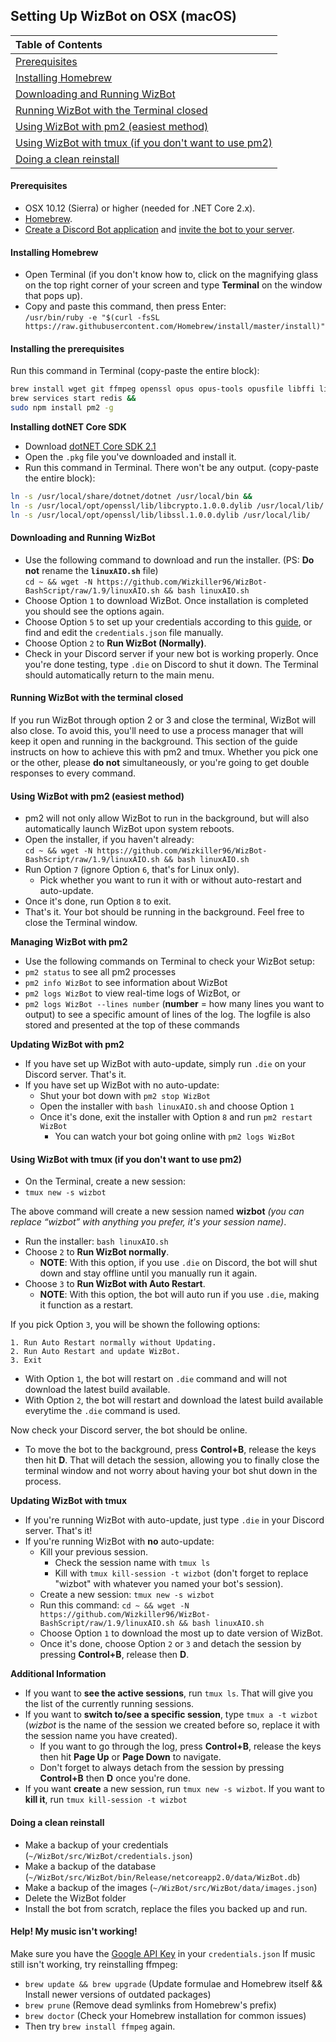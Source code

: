 ## Setting Up WizBot on OSX (macOS)

| Table of Contents                                       |
| :------------------------------------------------------ |
| [Prerequisites]                                         |
| [Installing Homebrew]                                   |
| [Downloading and Running WizBot]                        |
| [Running WizBot with the Terminal closed]      |
| [Using WizBot with pm2 (easiest method)]                |
| [Using WizBot with tmux (if you don't want to use pm2)] |
| [Doing a clean reinstall]                               |

#### Prerequisites

- OSX 10.12 (Sierra) or higher (needed for .NET Core 2.x).
- [Homebrew](http://brew.sh/). 
- [Create a Discord Bot application](../../jsons-explained/#creating-discord-bot-application) and [invite the bot to your server](../../jsons-explained/#inviting-your-bot-to-your-server).
  
#### Installing Homebrew

- Open Terminal (if you don't know how to, click on the magnifying glass on the top right corner of your screen and type **Terminal** on the window that pops up).  
- Copy and paste this command, then press Enter:  
`/usr/bin/ruby -e "$(curl -fsSL https://raw.githubusercontent.com/Homebrew/install/master/install)"`


#### Installing the prerequisites

Run this command in Terminal (copy-paste the entire block): 

``` bash
brew install wget git ffmpeg openssl opus opus-tools opusfile libffi libsodium tmux python youtube-dl redis npm \
brew services start redis &&
sudo npm install pm2 -g
```

**Installing dotNET Core SDK**

- Download [dotNET Core SDK 2.1](https://dotnet.microsoft.com/download/thank-you/dotnet-sdk-2.1.801-macos-x64-installer)
- Open the `.pkg` file you've downloaded and install it.
- Run this command in Terminal. There won't be any output. (copy-paste the entire block):

``` bash
ln -s /usr/local/share/dotnet/dotnet /usr/local/bin &&
ln -s /usr/local/opt/openssl/lib/libcrypto.1.0.0.dylib /usr/local/lib/ &&
ln -s /usr/local/opt/openssl/lib/libssl.1.0.0.dylib /usr/local/lib/
```


#### Downloading and Running WizBot

- Use the following command to download and run the installer. (PS: **Do not** rename the **`linuxAIO.sh`** file)  
`cd ~ && wget -N https://github.com/Wizkiller96/WizBot-BashScript/raw/1.9/linuxAIO.sh && bash linuxAIO.sh`  
- Choose Option `1` to download WizBot. Once installation is completed you should see the options again.  
- Choose Option `5` to set up your credentials according to this [guide](../../jsons-explained/#setting-up-credentialsjson-file), or find and edit the `credentials.json` file manually.
- Choose Option `2` to **Run WizBot (Normally)**.  
- Check in your Discord server if your new bot is working properly. Once you're done testing, type `.die` on Discord to shut it down. The Terminal should automatically return to the main menu.


#### Running WizBot with the terminal closed

If you run WizBot through option 2 or 3 and close the terminal, WizBot will also close. To avoid this, you'll need to use a process manager that will keep it open and running in the background. This section of the guide instructs on how to achieve this with pm2 and tmux. Whether you pick one or the other, please **do not** simultaneously, or you're going to get double responses to every command.


#### Using WizBot with pm2 (easiest method)

- pm2 will not only allow WizBot to run in the background, but will also automatically launch WizBot upon system reboots.
- Open the installer, if you haven't already:  
`cd ~ && wget -N https://github.com/Wizkiller96/WizBot-BashScript/raw/1.9/linuxAIO.sh && bash linuxAIO.sh`  
- Run Option `7` (ignore Option `6`, that's for Linux only).  
  - Pick whether you want to run it with or without auto-restart and auto-update.
- Once it's done, run Option `8` to exit.  
- That's it. Your bot should be running in the background. Feel free to close the Terminal window.  
  
**Managing WizBot with pm2**  
  
- Use the following commands on Terminal to check your WizBot setup:  
- `pm2 status` to see all pm2 processes  
- `pm2 info WizBot` to see information about WizBot  
- `pm2 logs WizBot` to view real-time logs of WizBot, or  
- `pm2 logs WizBot --lines number` (**number** = how many lines you want to output) to see a specific amount of lines of the log. The logfile is also stored and presented at the top of these commands  
  
**Updating WizBot with pm2**  
  
- If you have set up WizBot with auto-update, simply run `.die` on your Discord server. That's it.  
- If you have set up WizBot with no auto-update:  
  - Shut your bot down with `pm2 stop WizBot`  
  - Open the installer with `bash linuxAIO.sh` and choose Option `1`  
  - Once it's done, exit the installer with Option `8` and run `pm2 restart WizBot`  
    - You can watch your bot going online with `pm2 logs WizBot`  
  

#### Using WizBot with tmux (if you don't want to use pm2)

- On the Terminal, create a new session:  
- `tmux new -s wizbot`

The above command will create a new session named **wizbot** *(you can replace “wizbot” with anything you prefer, it's your session name)*.  

- Run the installer: `bash linuxAIO.sh`  
- Choose `2` to **Run WizBot normally**.  
    - **NOTE**: With this option, if you use `.die` on Discord, the bot will shut down and stay offline until you manually run it again.  
- Choose `3` to **Run WizBot with Auto Restart**.  
    - **NOTE**: With this option, the bot will auto run if you use `.die`, making it function as a restart.  

If you pick Option `3`, you will be shown the following options:  

```
1. Run Auto Restart normally without Updating.
2. Run Auto Restart and update WizBot.
3. Exit
```

- With Option `1`, the bot will restart on `.die` command and will not download the latest build available.  
- With Option `2`, the bot will restart and download the latest build available everytime the `.die` command is used.  

Now check your Discord server, the bot should be online.  

- To move the bot to the background, press **Control+B**, release the keys then hit **D**. That will detach the session, allowing you to finally close the terminal window and not worry about having your bot shut down in the process.  

**Updating WizBot with tmux**  

- If you're running WizBot with auto-update, just type `.die` in your Discord server. That's it!  
- If you're running WizBot with **no** auto-update:  
    - Kill your previous session.  
        - Check the session name with `tmux ls`  
        - Kill with `tmux kill-session -t wizbot` (don't forget to replace "wizbot" with whatever you named your bot's session).  
    - Create a new session: `tmux new -s wizbot`  
    - Run this command: `cd ~ && wget -N https://github.com/Wizkiller96/WizBot-BashScript/raw/1.9/linuxAIO.sh && bash linuxAIO.sh`  
    - Choose Option `1` to download the most up to date version of WizBot.  
    - Once it's done, choose Option `2` or `3` and detach the session by pressing **Control+B**, release then **D**.  

**Additional Information**  

- If you want to **see the active sessions**, run `tmux ls`. That will give you the list of the currently running sessions.  
- If you want to **switch to/see a specific session**, type `tmux a -t wizbot` (*wizbot* is the name of the session we created before so, replace it with the session name you have created).  
    - If you want to go through the log, press **Control+B**, release the keys then hit **Page Up** or **Page Down** to navigate.  
    - Don't forget to always detach from the session by pressing **Control+B** then **D** once you're done.  
- If you want **create** a new session, run `tmux new -s wizbot`. If you want to **kill it**, run `tmux kill-session -t wizbot`  
  

#### Doing a clean reinstall

- Make a backup of your credentials (`~/WizBot/src/WizBot/credentials.json`)
- Make a backup of the database (`~/WizBot/src/WizBot/bin/Release/netcoreapp2.0/data/WizBot.db`)
- Make a backup of the images (`~/WizBot/src/WizBot/data/images.json`)
- Delete the WizBot folder
- Install the bot from scratch, replace the files you backed up and run.

#### Help! My music isn't working!

Make sure you have the [Google API Key](../../jsons-explained/#setting-up-your-api-keys) in your `credentials.json`
If music still isn't working, try reinstalling ffmpeg:

- `brew update && brew upgrade` (Update formulae and Homebrew itself && Install newer versions of outdated packages)
- `brew prune` (Remove dead symlinks from Homebrew's prefix)
- `brew doctor` (Check your Homebrew installation for common issues)
- Then try `brew install ffmpeg` again.
 

[Prerequisites]: #prerequisites
[Installing Homebrew]: #installing-homebrew
[Downloading and Running WizBot]: #downloading-and-running-wizbot
[Running WizBot with the Terminal closed]: #running-wizbot-with-the-terminal-closed
[Using WizBot with pm2 (easiest method)]: #using-wizbot-with-pm2-easiest-method
[Using WizBot with tmux (if you don't want to use pm2)]: #using-wizbot-with-tmux-if-you-dont-want-to-use-pm2
[Doing a clean reinstall]: #doing-a-clean-reinstall